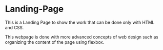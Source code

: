 # Landing-Page
This is a Landing Page to show the work that can be done only with HTML and CSS.

This webpage is done with more advanced concepts of web design such as organizing the content of the page using flexbox. 
